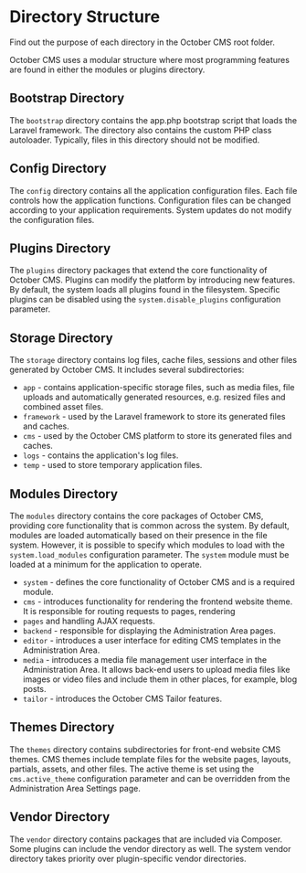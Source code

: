 # Directory Structure

<p class="subtitle">Find out the purpose of each directory in the October CMS root folder.</p>

October CMS uses a modular structure where most programming features are found in either the modules or plugins directory. 

## Bootstrap Directory

The `bootstrap` directory contains the app.php bootstrap script that loads the Laravel framework. The directory also contains the custom PHP class autoloader. Typically, files in this directory should not be modified.

## Config Directory

The `config` directory contains all the application configuration files. Each file controls how the application functions. Configuration files can be changed according to your application requirements. System updates do not modify the configuration files.

## Plugins Directory

The `plugins` directory packages that extend the core functionality of October CMS. Plugins can modify the platform by introducing new features. By default, the system loads all plugins found in the filesystem. Specific plugins can be disabled using the `system.disable_plugins` configuration parameter.

## Storage Directory

The `storage` directory contains log files, cache files, sessions and other files generated by October CMS. It includes several subdirectories:

* `app` - contains application-specific storage files, such as media files, file uploads and automatically generated resources, e.g. resized files and combined asset files.
* `framework` - used by the Laravel framework to store its generated files and caches.
* `cms` - used by the October CMS platform to store its generated files and caches. 
* `logs` - contains the application's log files.
* `temp` - used to store temporary application files.

## Modules Directory

The `modules` directory contains the core packages of October CMS, providing core functionality that is common across the system. By default, modules are loaded automatically based on their presence in the file system. However, it is possible to specify which modules to load with the `system.load_modules` configuration parameter. The `system` module must be loaded at a minimum for the application to operate.

* `system` - defines the core functionality of October CMS and is a required module. 
* `cms` - introduces functionality for rendering the frontend website theme. It is responsible for routing requests to pages, rendering 
* `pages` and handling AJAX requests.
* `backend` - responsible for displaying the Administration Area pages.
* `editor` - introduces a user interface for editing CMS templates in the Administration Area.
* `media` - introduces a media file management user interface in the Administration Area. It allows back-end users to upload media files like images or video files and include them in other places, for example, blog posts.
* `tailor` - introduces the October CMS Tailor features. 

## Themes Directory

The `themes` directory contains subdirectories for front-end website CMS themes. CMS themes include template files for the website pages, layouts, partials, assets, and other files. The active theme is set using the `cms.active_theme` configuration parameter and can be overridden from the Administration Area Settings page.

## Vendor Directory

The `vendor` directory contains packages that are included via Composer. Some plugins can include the vendor directory as well. The system vendor directory takes priority over plugin-specific vendor directories.
